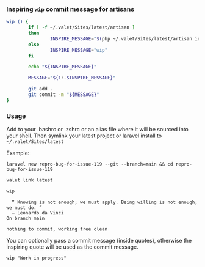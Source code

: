 ### Inspiring `wip` commit message for artisans

```bash
wip () {
        if [ -f ~/.valet/Sites/latest/artisan ]
        then
                INSPIRE_MESSAGE="$(php ~/.valet/Sites/latest/artisan inspire)" 
        else
                INSPIRE_MESSAGE="wip" 
        fi

        echo "${INSPIRE_MESSAGE}"

        MESSAGE="${1:-$INSPIRE_MESSAGE}"

        git add .
        git commit -m "${MESSAGE}"
}
```

### Usage

Add to your .bashrc or .zshrc or an alias file where it will be sourced into your shell. Then symlink your latest project or laravel install to `~/.valet/Sites/latest`

Example:

```
laravel new repro-bug-for-issue-119 --git --branch=main && cd repro-bug-for-issue-119
```

```bash
valet link latest
```

```bash
wip
```
```
  “ Knowing is not enough; we must apply. Being willing is not enough; we must do. ”
  — Leonardo da Vinci
On branch main

nothing to commit, working tree clean
```
You can optionally pass a commit message (inside quotes), otherwise the inspiring quote will be used as the commit message.

```
wip "Work in progress"
```
